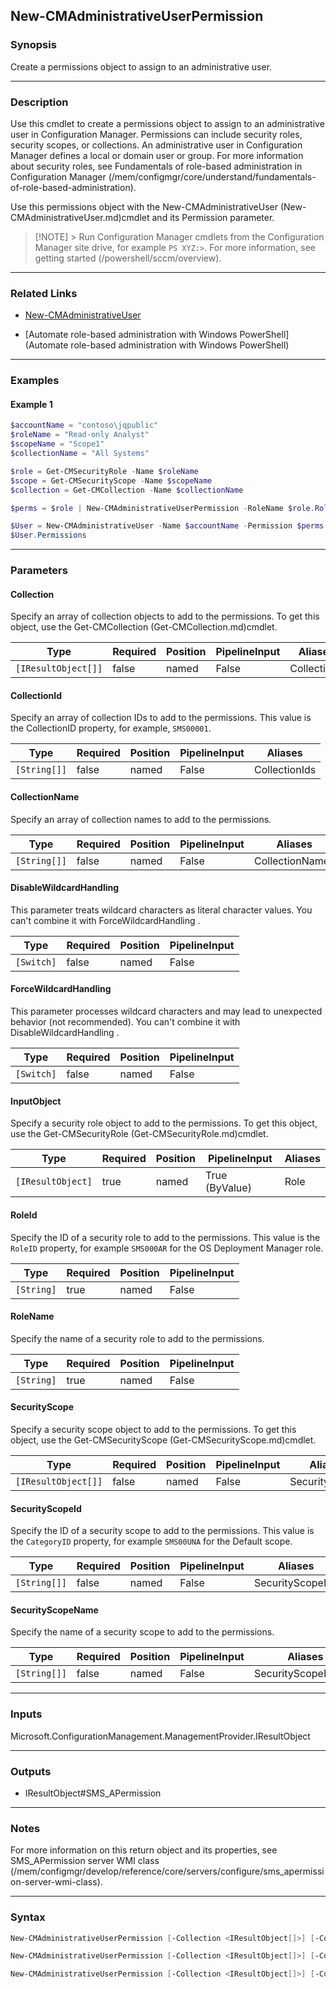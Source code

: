 New-CMAdministrativeUserPermission
----------------------------------




### Synopsis
Create a permissions object to assign to an administrative user.



---


### Description

Use this cmdlet to create a permissions object to assign to an administrative user in Configuration Manager. Permissions can include security roles, security scopes, or collections. An administrative user in Configuration Manager defines a local or domain user or group. For more information about security roles, see Fundamentals of role-based administration in Configuration Manager (/mem/configmgr/core/understand/fundamentals-of-role-based-administration).



Use this permissions object with the New-CMAdministrativeUser (New-CMAdministrativeUser.md)cmdlet and its Permission parameter.



> [!NOTE] > Run Configuration Manager cmdlets from the Configuration Manager site drive, for example `PS XYZ:>`. For more information, see getting started (/powershell/sccm/overview).



---


### Related Links
* [New-CMAdministrativeUser](New-CMAdministrativeUser)



* [Automate role-based administration with Windows PowerShell](Automate role-based administration with Windows PowerShell)





---


### Examples
#### Example 1
```PowerShell
$accountName = "contoso\jqpublic"
$roleName = "Read-only Analyst"
$scopeName = "Scope1"
$collectionName = "All Systems"

$role = Get-CMSecurityRole -Name $roleName
$scope = Get-CMSecurityScope -Name $scopeName
$collection = Get-CMCollection -Name $collectionName

$perms = $role | New-CMAdministrativeUserPermission -RoleName $role.RoleName -SecurityScopeNames $scope.CategoryName -CollectionNames $collection.Name

$User = New-CMAdministrativeUser -Name $accountName -Permission $perms
$User.Permissions
```



---


### Parameters
#### **Collection**

Specify an array of collection objects to add to the permissions. To get this object, use the Get-CMCollection (Get-CMCollection.md)cmdlet.






|Type               |Required|Position|PipelineInput|Aliases    |
|-------------------|--------|--------|-------------|-----------|
|`[IResultObject[]]`|false   |named   |False        |Collections|



#### **CollectionId**

Specify an array of collection IDs to add to the permissions. This value is the CollectionID property, for example, `SMS00001`.






|Type        |Required|Position|PipelineInput|Aliases      |
|------------|--------|--------|-------------|-------------|
|`[String[]]`|false   |named   |False        |CollectionIds|



#### **CollectionName**

Specify an array of collection names to add to the permissions.






|Type        |Required|Position|PipelineInput|Aliases        |
|------------|--------|--------|-------------|---------------|
|`[String[]]`|false   |named   |False        |CollectionNames|



#### **DisableWildcardHandling**

This parameter treats wildcard characters as literal character values. You can't combine it with ForceWildcardHandling .






|Type      |Required|Position|PipelineInput|
|----------|--------|--------|-------------|
|`[Switch]`|false   |named   |False        |



#### **ForceWildcardHandling**

This parameter processes wildcard characters and may lead to unexpected behavior (not recommended). You can't combine it with DisableWildcardHandling .






|Type      |Required|Position|PipelineInput|
|----------|--------|--------|-------------|
|`[Switch]`|false   |named   |False        |



#### **InputObject**

Specify a security role object to add to the permissions. To get this object, use the Get-CMSecurityRole (Get-CMSecurityRole.md)cmdlet.






|Type             |Required|Position|PipelineInput |Aliases|
|-----------------|--------|--------|--------------|-------|
|`[IResultObject]`|true    |named   |True (ByValue)|Role   |



#### **RoleId**

Specify the ID of a security role to add to the permissions. This value is the `RoleID` property, for example `SMS000AR` for the OS Deployment Manager role.






|Type      |Required|Position|PipelineInput|
|----------|--------|--------|-------------|
|`[String]`|true    |named   |False        |



#### **RoleName**

Specify the name of a security role to add to the permissions.






|Type      |Required|Position|PipelineInput|
|----------|--------|--------|-------------|
|`[String]`|true    |named   |False        |



#### **SecurityScope**

Specify a security scope object to add to the permissions. To get this object, use the Get-CMSecurityScope (Get-CMSecurityScope.md)cmdlet.






|Type               |Required|Position|PipelineInput|Aliases       |
|-------------------|--------|--------|-------------|--------------|
|`[IResultObject[]]`|false   |named   |False        |SecurityScopes|



#### **SecurityScopeId**

Specify the ID of a security scope to add to the permissions. This value is the `CategoryID` property, for example `SMS00UNA` for the Default scope.






|Type        |Required|Position|PipelineInput|Aliases         |
|------------|--------|--------|-------------|----------------|
|`[String[]]`|false   |named   |False        |SecurityScopeIds|



#### **SecurityScopeName**

Specify the name of a security scope to add to the permissions.






|Type        |Required|Position|PipelineInput|Aliases           |
|------------|--------|--------|-------------|------------------|
|`[String[]]`|false   |named   |False        |SecurityScopeNames|





---


### Inputs
Microsoft.ConfigurationManagement.ManagementProvider.IResultObject





---


### Outputs
* IResultObject#SMS_APermission






---


### Notes
For more information on this return object and its properties, see SMS_APermission server WMI class (/mem/configmgr/develop/reference/core/servers/configure/sms_apermission-server-wmi-class).



---


### Syntax
```PowerShell
New-CMAdministrativeUserPermission [-Collection <IResultObject[]>] [-CollectionId <String[]>] [-CollectionName <String[]>] [-DisableWildcardHandling] [-ForceWildcardHandling] -InputObject <IResultObject> [-SecurityScope <IResultObject[]>] [-SecurityScopeId <String[]>] [-SecurityScopeName <String[]>] [<CommonParameters>]
```
```PowerShell
New-CMAdministrativeUserPermission [-Collection <IResultObject[]>] [-CollectionId <String[]>] [-CollectionName <String[]>] [-DisableWildcardHandling] [-ForceWildcardHandling] -RoleId <String> [-SecurityScope <IResultObject[]>] [-SecurityScopeId <String[]>] [-SecurityScopeName <String[]>] [<CommonParameters>]
```
```PowerShell
New-CMAdministrativeUserPermission [-Collection <IResultObject[]>] [-CollectionId <String[]>] [-CollectionName <String[]>] [-DisableWildcardHandling] [-ForceWildcardHandling] -RoleName <String> [-SecurityScope <IResultObject[]>] [-SecurityScopeId <String[]>] [-SecurityScopeName <String[]>] [<CommonParameters>]
```
